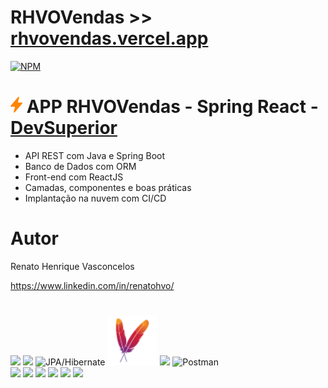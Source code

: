 # RHVOVendas >> [rhvovendas.vercel.app](https://rhvovendas.vercel.app "https://rhvovendas.vercel.app")
[![NPM](https://img.shields.io/npm/l/react)](https://github.com/renatohvo/rhvovendas/blob/main/LICENSE) 

# ![Mobile 1](https://raw.githubusercontent.com/devsuperior/bds-assets/main/ds/devsuperior-logo-small.png) APP RHVOVendas - Spring React - [DevSuperior](https://devsuperior.com.br "https://devsuperior.com.br/")

- API REST com Java e Spring Boot
- Banco de Dados com ORM
- Front-end com ReactJS
- Camadas, componentes e boas práticas
- Implantação na nuvem com CI/CD

# Autor
Renato Henrique Vasconcelos

https://www.linkedin.com/in/renatohvo/

# 
<div display: inline-block>
    <img src="https://cdn.jsdelivr.net/gh/devicons/devicon/icons/java/java-original.svg" width="80" heigth="80" />
    <img src="https://cdn.jsdelivr.net/gh/devicons/devicon/icons/spring/spring-original.svg" width="80" heigth="80" />
    <img src="https://www.vectorlogo.zone/logos/hibernate/hibernate-icon.svg" alt="JPA/Hibernate" width="80" heigth="80" />
    <img src="https://raw.githubusercontent.com/vscode-icons/vscode-icons/63a4a33b35b50d243716d03b95a955e49db97662/icons/file_type_maven.svg" alt="Maven" width="80" heigth="80" />
    <img src="https://cdn.jsdelivr.net/gh/devicons/devicon/icons/postgresql/postgresql-original.svg" width="80" heigth="80" />
    <img src="https://www.vectorlogo.zone/logos/getpostman/getpostman-icon.svg" alt="Postman" width="80" height="80"/>
</div>
<div display: inline-block>
    <img src="https://cdn.jsdelivr.net/gh/devicons/devicon/icons/react/react-original.svg" width="80" heigth="80" />
    <img src="https://cdn.jsdelivr.net/gh/devicons/devicon/icons/yarn/yarn-original.svg" width="80" heigth="80" />
    <img src="https://cdn.jsdelivr.net/gh/devicons/devicon/icons/vscode/vscode-original.svg" width="80" heigth="80" />
    <img src="https://cdn.jsdelivr.net/gh/devicons/devicon/icons/typescript/typescript-original.svg" width="80" heigth="80" />
    <img src="https://cdn.jsdelivr.net/gh/devicons/devicon/icons/html5/html5-original.svg" width="80" heigth="80" />
    <img src="https://cdn.jsdelivr.net/gh/devicons/devicon/icons/css3/css3-original.svg" width="80" heigth="80" />
</div>
